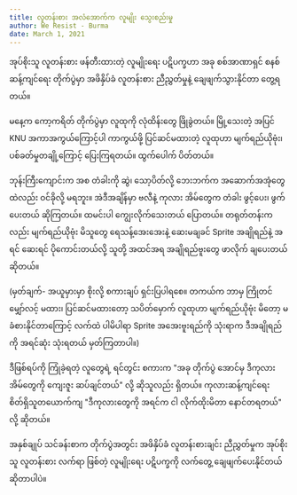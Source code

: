 ```yaml
---
title: လူတန်းစား အလံအောက်က လူမျိုး သွေးစည်းမှု
author: We Resist - Burma
date: March 1, 2021
---
```


အုပ်စိုးသူ လူတန်းစား ဖန်တီးထားတဲ့ လူမျိုးရေး ပဋိပက္ခဟာ အခု စစ်အာဏာရှင် စနစ် ဆန့်ကျင်ရေး တိုက်ပွဲမှာ အဖိနှိပ်ခံ လူတန်းစား ညီညွှတ်မှုနဲ့ ချေဖျက်သွားနိုင်တာ တွေ့ရတယ်။

မနေ့က ကော့ကရိတ် တိုက်ပွဲမှာ လူထုကို လုံထိန်းတွေ ဖြိုခွဲတယ်။ မြို့သေးတဲ့ အပြင် KNU အကာအကွယ်ကြောင့်ပါ ကာကွယ်ဖို့ ပြင်ဆင်မထားတဲ့ လူထုဟာ မျက်ရည်ယိုဗုံး၊ ပစ်ခတ်မှုတချို့ကြောင့် ပြေးကြရတယ်။ ထွက်ပေါက် ပိတ်တယ်။

ဘုန်းကြီးကျောင်းက အစ တံခါးကို ဆွဲ၊ သော့ပိတ်လို့ ဘေးဘက်က အဆောက်အအုံတွေထဲလည်း ဝင်ခိုလို့ မရဘူး။ အဲဒီအချိန်မှာ ဗလီနဲ့ ကုလား အိမ်တွေက တံခါး ဖွင့်ပေး၊ ဖွက်ပေးတယ် ဆိုကြတယ်။ ထမင်းပါ ကျွေးလိုက်သေးတယ် ပြောတယ်။ တရုတ်တန်းကလည်း မျက်ရည်ယိုဗုံး မိသူတွေ ရေသန့်အေးအေးနဲ့ ဆေးမချခင် Sprite အချိုရည်နဲ့ အရင် ဆေးရင် ပိုကောင်းတယ်လို့ သူတို့ အထင်အရ အချိုရည်ဗူးတွေ ဖာလိုက် ချပေးတယ် ဆိုတယ်။

(မှတ်ချက်- အယူမှားမှာ စိုးလို့ စကားချပ် ရှင်းပြပါရစေ။ တကယ်က ဘာမှ ကြိုတင်မျှော်လင့် မထား၊ ပြင်ဆင်မထားတော့ သပိတ်မှောက် လူထုဟာ မျက်ရည်ယိုဗုံး မိတော့ မခံစားနိုင်တာကြောင့် လက်ထဲ ပါမိပါရာ Sprite အအေးဗူးရည်ကို သုံးရာက ဒီအချိုရည်ကို အရင်ဆုံး သုံးရတယ် မှတ်ကြတာပါ။)

ဒီဖြစ်ရပ်ကို ကြုံခဲ့ရတဲ့ လူတွေရဲ့ ရင်တွင်း စကားက "အခု တိုက်ပွဲ အောင်မှ ဒီကုလားအိမ်တွေကို ကျေးဇူး ဆပ်ချင်တယ်" လို့ ဆိုသူလည်း ရှိတယ်။ ကုလားဆန့်ကျင်ရေး စိတ်ရှိသူတယောက်ကျ "ဒီကုလားတွေကို အရင်က ငါ လိုက်ထိုးမိတာ နောင်တရတယ်" လို့ ဆိုတယ်။

အနှစ်ချုပ် သင်ခန်းစာက တိုက်ပွဲအတွင်း အဖိနှိပ်ခံ လူတန်းစားချင်း ညီညွှတ်မှုက အုပ်စိုးသူ လူတန်းစား လက်ရာ ဖြစ်တဲ့ လူမျိုးရေး ပဋိပက္ခကို လက်တွေ့ ချေဖျက်ပေးနိုင်တယ် ဆိုတာပါပဲ။
